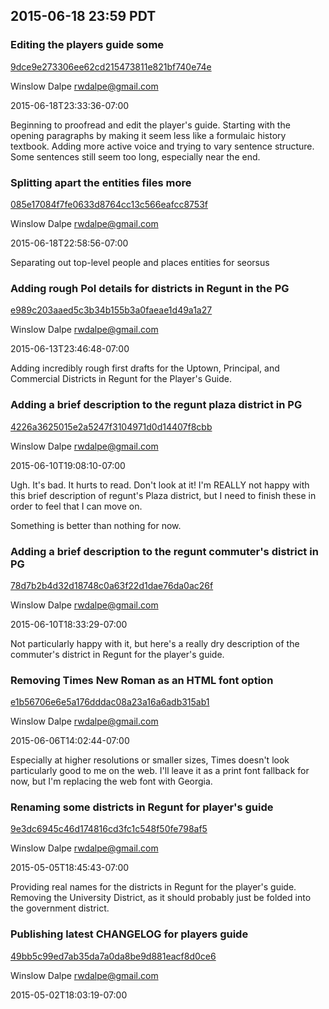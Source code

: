 ## 2015-06-18 23:59 PDT

### Editing the players guide some

[9dce9e273306ee62cd215473811e821bf740e74e](https://github.com/rwdalpe/two-graves/commit/9dce9e273306ee62cd215473811e821bf740e74e)

Winslow Dalpe <rwdalpe@gmail.com>

2015-06-18T23:33:36-07:00

Beginning to proofread and edit the player's guide. Starting with
the opening paragraphs by making it seem less like a formulaic
history textbook. Adding more active voice and trying to vary
sentence structure. Some sentences still seem too long, especially
near the end.

### Splitting apart the entities files more

[085e17084f7fe0633d8764cc13c566eafcc8753f](https://github.com/rwdalpe/two-graves/commit/085e17084f7fe0633d8764cc13c566eafcc8753f)

Winslow Dalpe <rwdalpe@gmail.com>

2015-06-18T22:58:56-07:00

Separating out top-level people and places entities for seorsus

### Adding rough PoI details for districts in Regunt in the PG

[e989c203aaed5c3b34b155b3a0faeae1d49a1a27](https://github.com/rwdalpe/two-graves/commit/e989c203aaed5c3b34b155b3a0faeae1d49a1a27)

Winslow Dalpe <rwdalpe@gmail.com>

2015-06-13T23:46:48-07:00

Adding incredibly rough first drafts for the Uptown, Principal,
and Commercial Districts in Regunt for the Player's Guide.

### Adding a brief description to the regunt plaza district in PG

[4226a3625015e2a5247f3104971d0d14407f8cbb](https://github.com/rwdalpe/two-graves/commit/4226a3625015e2a5247f3104971d0d14407f8cbb)

Winslow Dalpe <rwdalpe@gmail.com>

2015-06-10T19:08:10-07:00

Ugh. It's bad. It hurts to read. Don't look at it! I'm REALLY not
happy with this brief description of regunt's Plaza district, but
I need to finish these in order to feel that I can move on.

Something is better than nothing for now.

### Adding a brief description to the regunt commuter's district in PG

[78d7b2b4d32d18748c0a63f22d1dae76da0ac26f](https://github.com/rwdalpe/two-graves/commit/78d7b2b4d32d18748c0a63f22d1dae76da0ac26f)

Winslow Dalpe <rwdalpe@gmail.com>

2015-06-10T18:33:29-07:00

Not particularly happy with it, but here's a really dry description
of the commuter's district in Regunt for the player's guide.

### Removing Times New Roman as an HTML font option

[e1b56706e6e5a176dddac08a23a16a6adb315ab1](https://github.com/rwdalpe/two-graves/commit/e1b56706e6e5a176dddac08a23a16a6adb315ab1)

Winslow Dalpe <rwdalpe@gmail.com>

2015-06-06T14:02:44-07:00

Especially at higher resolutions or smaller sizes, Times doesn't
look particularly good to me on the web. I'll leave it as a print
font fallback for now, but I'm replacing the web font with
Georgia.

### Renaming some districts in Regunt for player's guide

[9e3dc6945c46d174816cd3fc1c548f50fe798af5](https://github.com/rwdalpe/two-graves/commit/9e3dc6945c46d174816cd3fc1c548f50fe798af5)

Winslow Dalpe <rwdalpe@gmail.com>

2015-05-05T18:45:43-07:00

Providing real names for the districts in Regunt for the player's
guide. Removing the University District, as it should probably
just be folded into the government district.

### Publishing latest CHANGELOG for players guide

[49bb5c99ed7ab35da7a0da8be9d881eacf8d0ce6](https://github.com/rwdalpe/two-graves/commit/49bb5c99ed7ab35da7a0da8be9d881eacf8d0ce6)

Winslow Dalpe <rwdalpe@gmail.com>

2015-05-02T18:03:19-07:00

